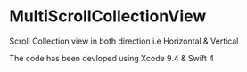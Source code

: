 # MultiScrollCollectionView
Scroll Collection view in both direction i.e Horizontal &amp; Vertical

The code has been devloped using Xcode 9.4 & Swift 4
